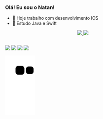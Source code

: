 ### Olá! Eu sou o Natan!

- 🔭 Hoje trabalho com desenvolvimento IOS
- 🌱 Estudo Java e Swift

<div align="center">
  <a href="https://github.com/NatanCR">
  <img height="140em" src="https://github-readme-stats.vercel.app/api?username=NatanCR&show_icons=true&theme=merko&include_all_commits=true&count_private=true"/>
  <img height="140em" src="https://github-readme-stats.vercel.app/api/top-langs/?username=NatanCR&layout=compact&langs_count=7&theme=merko"/>
</div>
  
  ##
  
  <div> 
  <a href="https://instagram.com/natancr" target="_blank"><img src="https://img.shields.io/badge/-Instagram-%23E4405F?style=for-the-badge&logo=instagram&logoColor=white" target="_blank"></a>
 <a href="https://discord.gg/natanzin" target="_blank"><img src="https://img.shields.io/badge/Discord-7289DA?style=for-the-badge&logo=discord&logoColor=white" target="_blank"></a> 
  <a href = "mailto:natanrodrigues0044@gmail.com"><img src="https://img.shields.io/badge/-Gmail-%23333?style=for-the-badge&logo=gmail&logoColor=white" target="_blank"></a>
  <a href="https://www.linkedin.com/in/natan-camargo-rodrigues-64b864164/" target="_blank"><img src="https://img.shields.io/badge/-LinkedIn-%230077B5?style=for-the-badge&logo=linkedin&logoColor=white" target="_blank"></a> 
  </div>
  
   ![Snake animation](https://github.com/NatanCR/NatanCR/blob/output/github-contribution-grid-snake.svg)
